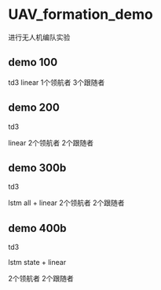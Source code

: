 # UAV_formation_demo
进行无人机编队实验

## demo 100
td3
linear
1个领航者
3个跟随者

## demo 200

td3

linear
2个领航者
2个跟随者

## demo 300b

td3

lstm all + linear
2个领航者
2个跟随者

## demo 400b

td3

lstm state + linear

2个领航者
2个跟随者
